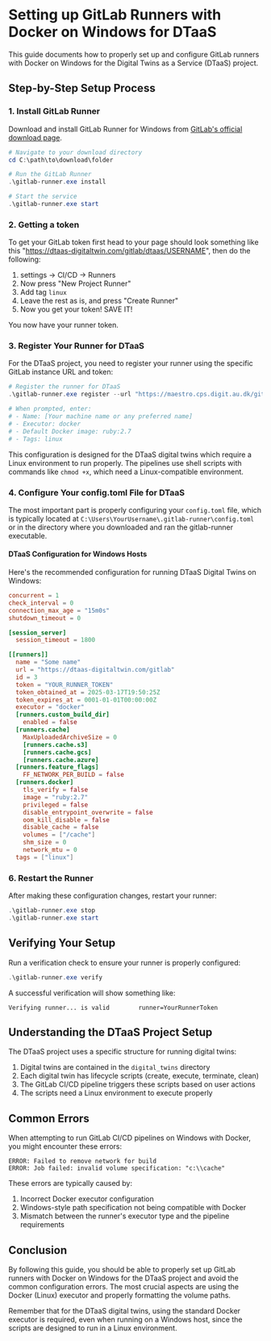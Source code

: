 # Setting up GitLab Runners with Docker on Windows for DTaaS

This guide documents how to properly set up and configure GitLab runners with Docker on Windows for the Digital Twins as a Service (DTaaS) project.

## Step-by-Step Setup Process

### 1. Install GitLab Runner

Download and install GitLab Runner for Windows from [GitLab's official download page](https://docs.gitlab.com/runner/install/windows.html).

```powershell
# Navigate to your download directory
cd C:\path\to\download\folder

# Run the GitLab Runner
.\gitlab-runner.exe install

# Start the service
.\gitlab-runner.exe start
```
### 2. Getting a token
To get your GitLab token first head to your page should look something like this "https://dtaas-digitaltwin.com/gitlab/dtaas/USERNAME", then do the following:

1. settings -> CI/CD -> Runners
2. Now press "New Project Runner"
3. Add tag `linux` 
4. Leave the rest as is, and press "Create Runner" 
5. Now you get your token! SAVE IT!

You now have your runner token.
### 3. Register Your Runner for DTaaS

For the DTaaS project, you need to register your runner using the specific GitLab instance URL and token:

```powershell
# Register the runner for DTaaS
.\gitlab-runner.exe register --url "https://maestro.cps.digit.au.dk/gitlab" --token ""

# When prompted, enter:
# - Name: [Your machine name or any preferred name]
# - Executor: docker
# - Default Docker image: ruby:2.7
# - Tags: linux
```

This configuration is designed for the DTaaS digital twins which require a Linux environment to run properly. The pipelines use shell scripts with commands like `chmod +x`, which need a Linux-compatible environment.

### 4. Configure Your config.toml File for DTaaS

The most important part is properly configuring your `config.toml` file, which is typically located at `C:\Users\YourUsername\.gitlab-runner\config.toml` or in the directory where you downloaded and ran the gitlab-runner executable.

#### DTaaS Configuration for Windows Hosts

Here's the recommended configuration for running DTaaS Digital Twins on Windows:

```toml
concurrent = 1
check_interval = 0
connection_max_age = "15m0s"
shutdown_timeout = 0

[session_server]
  session_timeout = 1800

[[runners]]
  name = "Some name"
  url = "https://dtaas-digitaltwin.com/gitlab"
  id = 3
  token = "YOUR_RUNNER_TOKEN"
  token_obtained_at = 2025-03-17T19:50:25Z
  token_expires_at = 0001-01-01T00:00:00Z
  executor = "docker"
  [runners.custom_build_dir]
    enabled = false
  [runners.cache]
    MaxUploadedArchiveSize = 0
    [runners.cache.s3]
    [runners.cache.gcs]
    [runners.cache.azure]
  [runners.feature_flags]
    FF_NETWORK_PER_BUILD = false
  [runners.docker]
    tls_verify = false
    image = "ruby:2.7"
    privileged = false
    disable_entrypoint_overwrite = false
    oom_kill_disable = false
    disable_cache = false
    volumes = ["/cache"]
    shm_size = 0
    network_mtu = 0
  tags = ["linux"]
```

### 6. Restart the Runner

After making these configuration changes, restart your runner:

```powershell
.\gitlab-runner.exe stop
.\gitlab-runner.exe start
```

## Verifying Your Setup

Run a verification check to ensure your runner is properly configured:

```powershell
.\gitlab-runner.exe verify
```

A successful verification will show something like:

```
Verifying runner... is valid        runner=YourRunnerToken
```

## Understanding the DTaaS Project Setup

The DTaaS project uses a specific structure for running digital twins:

1. Digital twins are contained in the `digital_twins` directory
2. Each digital twin has lifecycle scripts (create, execute, terminate, clean)
3. The GitLab CI/CD pipeline triggers these scripts based on user actions
4. The scripts need a Linux environment to execute properly

## Common Errors

When attempting to run GitLab CI/CD pipelines on Windows with Docker, you might encounter these errors:

```
ERROR: Failed to remove network for build
ERROR: Job failed: invalid volume specification: "c:\\cache"
```

These errors are typically caused by:

1. Incorrect Docker executor configuration
2. Windows-style path specification not being compatible with Docker
3. Mismatch between the runner's executor type and the pipeline requirements

## Conclusion

By following this guide, you should be able to properly set up GitLab runners with Docker on Windows for the DTaaS project and avoid the common configuration errors. The most crucial aspects are using the Docker (Linux) executor and properly formatting the volume paths.

Remember that for the DTaaS digital twins, using the standard Docker executor is required, even when running on a Windows host, since the scripts are designed to run in a Linux environment.